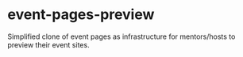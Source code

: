 # event-pages-preview

Simplified clone of event pages as infrastructure for mentors/hosts to preview their event sites.
